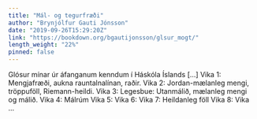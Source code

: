 ```yaml
---
title: "Mál- og tegurfræði"
author: "Brynjólfur Gauti Jónsson"
date: "2019-09-26T15:29:20Z"
link: "https://bookdown.org/bgautijonsson/glsur_mogt/"
length_weight: "22%"
pinned: false
---
```


Glósur mínar úr áfanganum kenndum í Háskóla Íslands [...] Vika 1: Mengjafræði, aukna rauntalnalínan, raðir. Vika 2: Jordan-mælanleg mengi, tröppuföll, Riemann-heildi. Vika 3: Legesbue: Utanmálið, mælanleg mengi og málið. Vika 4: Málrúm Vika 5: Vika 6: Vika 7: Heildanleg föll Vika 8: Vika ...
